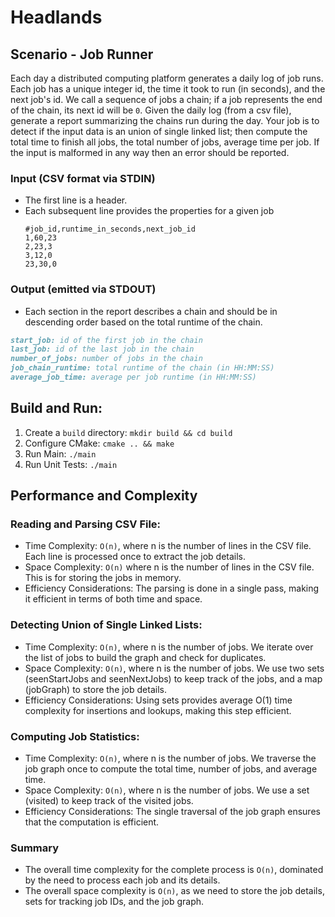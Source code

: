 # Headlands

## Scenario - Job Runner
Each day a distributed computing platform generates a daily log of job runs. Each job has a unique integer id, the time it took to run (in seconds), and the next job's id. We call a sequence of jobs a chain; if a job represents the end of the chain, its next id will be `0`. Given the daily log (from a csv file), generate a report summarizing the chains run during the day. Your job is to detect if the input data is an union of single linked list; then compute the total time to finish all jobs, the total number of jobs, average time per job. If the input is malformed in any way then an error should be reported.

### Input (CSV format via STDIN)
* The first line is a header.
* Each subsequent line provides the properties for a given job
  ```csv
  #job_id,runtime_in_seconds,next_job_id
  1,60,23
  2,23,3
  3,12,0
  23,30,0
  ```

### Output (emitted via STDOUT) 
* Each section in the report describes a chain and should be in descending order based on the total runtime of the chain.
```markdown
start_job: id of the first job in the chain
last_job: id of the last job in the chain
number_of_jobs: number of jobs in the chain
job_chain_runtime: total runtime of the chain (in HH:MM:SS)
average_job_time: average per job runtime (in HH:MM:SS)
```

## Build and Run:
1. Create a `build` directory: 
  ```mkdir build && cd build```
2. Configure CMake: 
  ```cmake .. && make```
3. Run Main:
  ```./main```
4. Run Unit Tests:
  ```./main```

## Performance and Complexity 
### Reading and Parsing CSV File:
* Time Complexity: `O(n)`, where n is the number of lines in the CSV file. Each line is processed once to extract the job details.
* Space Complexity: `O(n)` where n is the number of lines in the CSV file. This is for storing the jobs in memory.
* Efficiency Considerations: The parsing is done in a single pass, making it efficient in terms of both time and space.
### Detecting Union of Single Linked Lists:
* Time Complexity: `O(n)`, where n is the number of jobs. We iterate over the list of jobs to build the graph and check for duplicates.
* Space Complexity: `O(n)`, where n is the number of jobs. We use two sets (seenStartJobs and seenNextJobs) to keep track of the jobs, and a map (jobGraph) to store the job details.
* Efficiency Considerations: Using sets provides average O(1) time complexity for insertions and lookups, making this step efficient.
### Computing Job Statistics:
* Time Complexity: `O(n)`, where n is the number of jobs. We traverse the job graph once to compute the total time, number of jobs, and average time.
* Space Complexity: `O(n)`, where n is the number of jobs. We use a set (visited) to keep track of the visited jobs.
* Efficiency Considerations: The single traversal of the job graph ensures that the computation is efficient.
### Summary
* The overall time complexity for the complete process is `O(n)`, dominated by the need to process each job and its details.
* The overall space complexity is `O(n)`, as we need to store the job details, sets for tracking job IDs, and the job graph.

